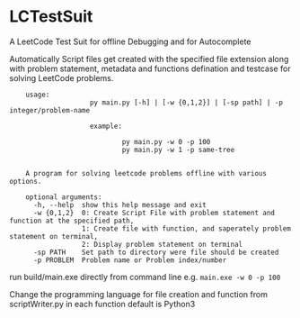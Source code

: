 # LCTestSuit
A LeetCode Test Suit for offline Debugging and for Autocomplete

Automatically Script files get created with the specified file extension along with problem statement, metadata and functions defination  and testcase for solving LeetCode problems.



        usage:
                        py main.py [-h] | [-w {0,1,2}] | [-sp path] | -p integer/problem-name

                        example:

                                py main.py -w 0 -p 100
                                py main.py -w 1 -p same-tree


        A program for solving leetcode problems offline with various options.

        optional arguments:
          -h, --help  show this help message and exit
          -w {0,1,2}  0: Create Script File with problem statement and function at the specified path, 
                      1: Create file with function, and saperately problem statement on terminal, 
                      2: Display problem statement on terminal
          -sp PATH    Set path to directory were file should be created
          -p PROBLEM  Problem name or Problem index/number

run build/main.exe directly from command line e.g.      ```main.exe -w 0 -p 100```

Change the programming language for file creation and function from scriptWriter.py in each function default is Python3
